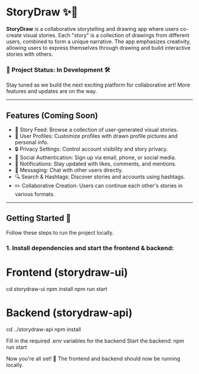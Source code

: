 # StoryDraw ✨🎨

**StoryDraw** is a collaborative storytelling and drawing app where users co-create visual stories. Each "story" is a collection of drawings from different users, combined to form a unique narrative. The app emphasizes creativity, allowing users to express themselves through drawing and build interactive stories with others.

### 🚧 Project Status: In Development 🛠️

Stay tuned as we build the next exciting platform for collaborative art! More features and updates are on the way.

---

## Features (Coming Soon)

- 📖 Story Feed: Browse a collection of user-generated visual stories.
- 👤 User Profiles: Customize profiles with drawn profile pictures and personal info.
- 🔒 Privacy Settings: Control account visibility and story privacy.
- 🔑 Social Authentication: Sign up via email, phone, or social media.
- 🔔 Notifications: Stay updated with likes, comments, and mentions.
- 💬 Messaging: Chat with other users directly.
- 🔍 Search & Hashtags: Discover stories and accounts using hashtags.
- ✏️ Collaborative Creation: Users can continue each other's stories in various formats.

---

## Getting Started 🚀

Follow these steps to run the project locally.

### 1. Install dependencies and start the frontend & backend:

# Frontend (storydraw-ui)
cd storydraw-ui
npm install
npm run start

# Backend (storydraw-api)
cd ../storydraw-api
npm install

Fill in the required .env variables for the backend
Start the backend:
npm run start

Now you're all set! 🎉 The frontend and backend should now be running locally.